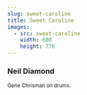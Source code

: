 ```yaml
---
slug: sweet-caroline
title: Sweet Caroline
images:
  - src: sweet-caroline
    width: 600
    height: 776
---
```

### Neil Diamond

<div data-player="4F_RCWVoL4s"></div>

<small>Gene Chrisman on drums.</small>
